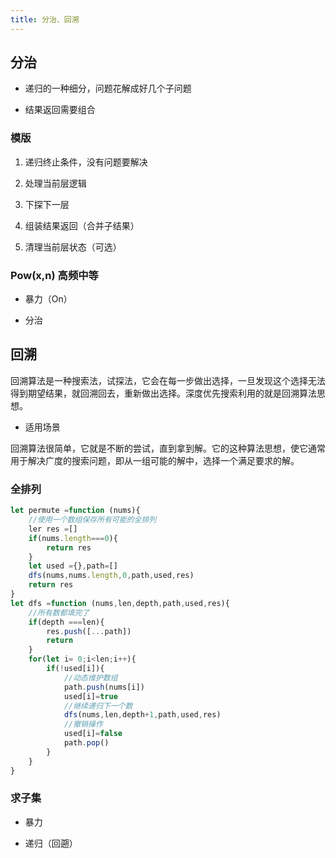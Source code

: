 ```yaml
---
title: 分治、回溯
---
```


## 分治

- 递归的一种细分，问题花解成好几个子问题

- 结果返回需要组合

### 模版

1. 递归终止条件，没有问题要解决

2. 处理当前层逻辑

3. 下探下一层

4. 组装结果返回（合并子结果）

5. 清理当前层状态（可选）

### Pow(x,n) 高频中等

- 暴力（On）



- 分治



## 回溯 
 
回溯算法是一种搜索法，试探法，它会在每一步做出选择，一旦发现这个选择无法得到期望结果，就回溯回去，重新做出选择。深度优先搜索利用的就是回溯算法思想。

- 适用场景

回溯算法很简单，它就是不断的尝试，直到拿到解。它的这种算法思想，使它通常用于解决广度的搜索问题，即从一组可能的解中，选择一个满足要求的解。

### 全排列

```js
let permute =function (nums){
    //使用一个数组保存所有可能的全排列
    ler res =[]
    if(nums.length===0){
        return res
    }
    let used ={},path=[]
    dfs(nums,nums.length,0,path,used,res)
    return res
}
let dfs =function (nums,len,depth,path,used,res){
    //所有数都填完了
    if(depth ===len){
        res.push([...path])
        return 
    }
    for(let i= 0;i<len;i++){
        if(!used[i]){
            //动态维护数组
            path.push(nums[i])
            used[i]=true
            //继续递归下一个数
            dfs(nums,len,depth+1,path,used,res)
            //撤销操作
            used[i]=false 
            path.pop()
        }
    }
}
```


### 求子集


- 暴力

- 递归（回遡）
